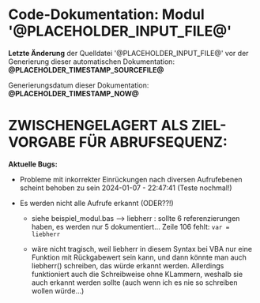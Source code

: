 ﻿# Code-Dokumentation: Modul '@PLACEHOLDER_INPUT_FILE@'



**Letzte Änderung** der Quelldatei '@PLACEHOLDER_INPUT_FILE@' vor der Generierung dieser automatischen Dokumentation: **@PLACEHOLDER_TIMESTAMP_SOURCEFILE@**


Generierungsdatum dieser Dokumentation: **@PLACEHOLDER_TIMESTAMP_NOW@**









<!-- TODO: nur temporrary!  -->
# ZWISCHENGELAGERT ALS ZIEL-VORGABE FÜR ABRUFSEQUENZ:


**Aktuelle Bugs:**

- Probleme mit inkorrekter Einrückungen nach diversen Aufrufebenen scheint behoben zu sein 2024-01-07 - 22:47:41 (Teste nochmal!)
  
- Es werden nicht alle Aufrufe erkannt (ODER??!)
    
  - siehe beispiel_modul.bas --> liebherr : sollte 6 referenzierungen haben, es werden nur 5 dokumentiert... Zeile 106 fehlt:  ```var = liebherr```

  - wäre nicht tragisch, weil liebherr in diesem Syntax bei VBA nur eine Funktion mit Rückgabewert sein kann, und dann könnte man auch liebherr() schreiben, das würde erkannt werden. Allerdings funktioniert auch die Schreibweise ohne KLammern, weshalb sie auch erkannt werden sollte (auch wenn ich es nie so schreiben wollen würde...)


